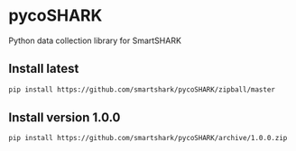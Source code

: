 # pycoSHARK
Python data collection library for SmartSHARK

## Install latest
```bash
pip install https://github.com/smartshark/pycoSHARK/zipball/master
```

## Install version 1.0.0
```bash
pip install https://github.com/smartshark/pycoSHARK/archive/1.0.0.zip
```
